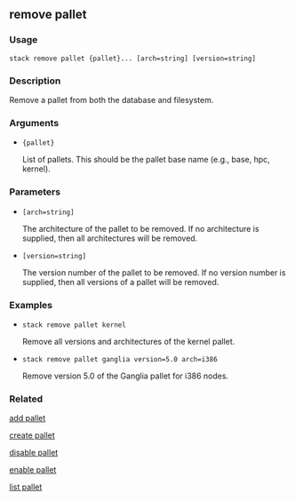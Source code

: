 ## remove pallet

### Usage

`stack remove pallet {pallet}... [arch=string] [version=string]`

### Description

Remove a pallet from both the database and filesystem.

### Arguments

* `{pallet}`

   List of pallets. This should be the pallet base name (e.g., base, hpc,
	kernel).


### Parameters
* `[arch=string]`

   The architecture of the pallet to be removed. If no architecture is
	supplied, then all architectures will be removed.
* `[version=string]`

   The version number of the pallet to be removed. If no version number is
	supplied, then all versions of a pallet will be removed.

### Examples

* `stack remove pallet kernel`

   Remove all versions and architectures of the kernel pallet.

* `stack remove pallet ganglia version=5.0 arch=i386`

   Remove version 5.0 of the Ganglia pallet for i386 nodes.


### Related
[add pallet](add-pallet)

[create pallet](create-pallet)

[disable pallet](disable-pallet)

[enable pallet](enable-pallet)

[list pallet](list-pallet)


